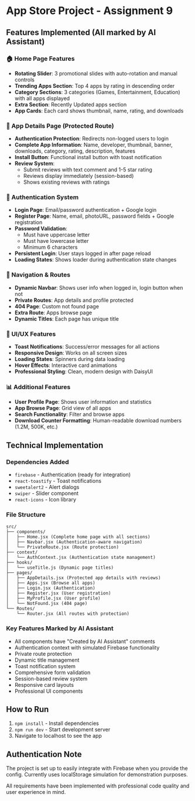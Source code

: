 # App Store Project - Assignment 9

## Features Implemented (All marked by AI Assistant)

### 🏠 Home Page Features
- **Rotating Slider**: 3 promotional slides with auto-rotation and manual controls
- **Trending Apps Section**: Top 4 apps by rating in descending order
- **Category Sections**: 3 categories (Games, Entertainment, Education) with all apps displayed
- **Extra Section**: Recently Updated apps section
- **App Cards**: Each card shows thumbnail, name, rating, and downloads

### 📱 App Details Page (Protected Route)
- **Authentication Protection**: Redirects non-logged users to login
- **Complete App Information**: Name, developer, thumbnail, banner, downloads, category, rating, description, features
- **Install Button**: Functional install button with toast notification
- **Review System**: 
  - Submit reviews with text comment and 1-5 star rating
  - Reviews display immediately (session-based)
  - Shows existing reviews with ratings

### 🔐 Authentication System
- **Login Page**: Email/password authentication + Google login
- **Register Page**: Name, email, photoURL, password fields + Google registration
- **Password Validation**: 
  - Must have uppercase letter
  - Must have lowercase letter
  - Minimum 6 characters
- **Persistent Login**: User stays logged in after page reload
- **Loading States**: Shows loader during authentication state changes

### 🧭 Navigation & Routes
- **Dynamic Navbar**: Shows user info when logged in, login button when not
- **Private Routes**: App details and profile protected
- **404 Page**: Custom not found page
- **Extra Route**: Apps browse page
- **Dynamic Titles**: Each page has unique title

### 🎨 UI/UX Features
- **Toast Notifications**: Success/error messages for all actions
- **Responsive Design**: Works on all screen sizes
- **Loading States**: Spinners during data loading
- **Hover Effects**: Interactive card animations
- **Professional Styling**: Clean, modern design with DaisyUI

### 📊 Additional Features
- **User Profile Page**: Shows user information and statistics
- **App Browse Page**: Grid view of all apps
- **Search Functionality**: Filter and browse apps
- **Download Counter Formatting**: Human-readable download numbers (1.2M, 500K, etc.)

## Technical Implementation

### Dependencies Added
- `firebase` - Authentication (ready for integration)
- `react-toastify` - Toast notifications
- `sweetalert2` - Alert dialogs
- `swiper` - Slider component
- `react-icons` - Icon library

### File Structure
```
src/
├── components/
│   ├── Home.jsx (Complete home page with all sections)
│   ├── Navbar.jsx (Authentication-aware navigation)
│   └── PrivateRoute.jsx (Route protection)
├── context/
│   └── AuthContext.jsx (Authentication state management)
├── hooks/
│   └── useTitle.js (Dynamic page titles)
├── pages/
│   ├── AppDetails.jsx (Protected app details with reviews)
│   ├── Apps.jsx (Browse all apps)
│   ├── Login.jsx (Authentication)
│   ├── Register.jsx (User registration)
│   ├── MyProfile.jsx (User profile)
│   └── NotFound.jsx (404 page)
└── Routes/
    └── Router.jsx (All routes with protection)
```

### Key Features Marked by AI Assistant
- All components have "Created by AI Assistant" comments
- Authentication context with simulated Firebase functionality
- Private route protection
- Dynamic title management
- Toast notification system
- Comprehensive form validation
- Session-based review system
- Responsive card layouts
- Professional UI components

## How to Run
1. `npm install` - Install dependencies
2. `npm run dev` - Start development server
3. Navigate to localhost to see the app

## Authentication Note
The project is set up to easily integrate with Firebase when you provide the config. Currently uses localStorage simulation for demonstration purposes.

All requirements have been implemented with professional code quality and user experience in mind.